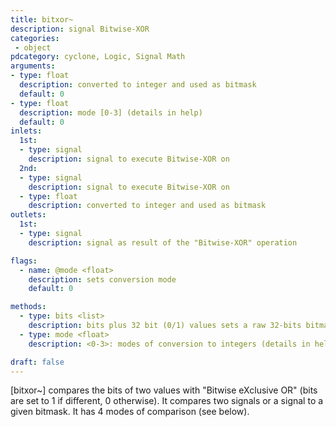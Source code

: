 ```yaml
---
title: bitxor~
description: signal Bitwise-XOR
categories:
 - object
pdcategory: cyclone, Logic, Signal Math
arguments:
- type: float
  description: converted to integer and used as bitmask
  default: 0
- type: float
  description: mode [0-3] (details in help)
  default: 0
inlets:
  1st:
  - type: signal
    description: signal to execute Bitwise-XOR on
  2nd:
  - type: signal
    description: signal to execute Bitwise-XOR on
  - type: float
    description: converted to integer and used as bitmask
outlets:
  1st:
  - type: signal
    description: signal as result of the "Bitwise-XOR" operation

flags:
  - name: @mode <float>
    description: sets conversion mode
    default: 0

methods:
  - type: bits <list>
    description: bits plus 32 bit (0/1) values sets a raw 32-bits bitmask
  - type: mode <float>
    description: <0-3>: modes of conversion to integers (details in help)

draft: false
---
```


[bitxor~] compares the bits of two values with "Bitwise eXclusive OR" (bits are set to 1 if different, 0 otherwise). It compares two signals or a signal to a given bitmask. It has 4 modes of comparison (see below).

